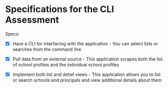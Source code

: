 # Specifications for the CLI Assessment

Specs:
- [x] Have a CLI for interfacing with the application - You can select lists or searches from the command ilne
- [x] Pull data from an external source - This application scrapes both the list of school profiles and the individual school profiles
- [x] Implement both list and detail views - This application allows you to list or search schools and principals and view additional details about them

